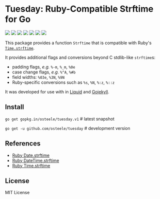 # Tuesday: Ruby-Compatible Strftime for Go

 [![][travis-svg]][travis-url]
 ![][golangci-lint-svg]
 [![][appveyor-svg]][appveyor-url]
 [![][coveralls-svg]][coveralls-url]
 [![][go-report-card-svg]][go-report-card-url]
 [![][godoc-svg]][godoc-url]
 [![][license-svg]][license-url]

This package provides a function `Strftime` that is compatible with Ruby's [`Time.strftime`](https://ruby-doc.org/core-2.4.1/Time.html#method-i-strftime).

It provides additional flags and conversions beyond C stdlib-like `strftime`s:

* padding flags, *e.g.* `%-m`, `%_m`, `%0e`
* case change flags, *e.g.* `%^A`, `%#b`
* field widths: `%03e`, `%3N`, `%9N`
* Ruby-specific conversions such as `%s`, `%N`, `%:z`, `%::z`

It was developed for use with in [Liquid](https://github.com/osteele/liquid) and [Gojekyll](https://github.com/osteele/gojekyll).

## Install

`go get gopkg.in/osteele/tuesday.v1` # latest snapshot

`go get -u github.com/osteele/tuesday` # development version

## References

* [Ruby Date.strftime](https://ruby-doc.org/stdlib-2.4.1/libdoc/date/rdoc/Date.html#method-i-strftime)
* [Ruby DateTime.strftime](https://ruby-doc.org/stdlib-2.4.1/libdoc/date/rdoc/DateTime.html#method-i-strftime)
* [Ruby Time.strftime](https://ruby-doc.org/core-2.4.1/Time.html#method-i-strftime)

## License

MIT License

[coveralls-url]: https://coveralls.io/r/osteele/tuesday?branch=master
[coveralls-svg]: https://img.shields.io/coveralls/osteele/tuesday.svg?branch=master

[godoc-url]: https://godoc.org/github.com/osteele/tuesday
[godoc-svg]: https://godoc.org/github.com/osteele/tuesday?status.svg

[golangci-lint-svg]: https://github.com/github/osteele/tuesday/workflows/golangci-lint.yml/badge.svg

[license-url]: https://github.com/osteele/tuesday/blob/master/LICENSE
[license-svg]: https://img.shields.io/badge/license-MIT-blue.svg

[go-report-card-url]: https://goreportcard.com/report/github.com/osteele/tuesday
[go-report-card-svg]: https://goreportcard.com/badge/github.com/osteele/tuesday

[travis-url]: https://travis-ci.org/osteele/tuesday
[travis-svg]: https://img.shields.io/travis/osteele/tuesday.svg?branch=master

[appveyor-url]: https://ci.appveyor.com/project/osteele/tuesday
[appveyor-svg]: https://ci.appveyor.com/api/projects/status/y9cyh4e30yjxshtm?svg=true

